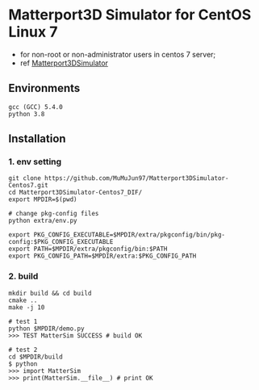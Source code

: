 # Matterport3D Simulator for CentOS Linux 7 
- for non-root or non-administrator users in centos 7 server; 
- ref [Matterport3DSimulator](https://github.com/peteanderson80/Matterport3DSimulator)

## Environments
```shell
gcc (GCC) 5.4.0
python 3.8
```

## Installation

### 1. env setting
```shell
git clone https://github.com/MuMuJun97/Matterport3DSimulator-Centos7.git
cd Matterport3DSimulator-Centos7_DIF/
export MPDIR=$(pwd)

# change pkg-config files
python extra/env.py

export PKG_CONFIG_EXECUTABLE=$MPDIR/extra/pkgconfig/bin/pkg-config:$PKG_CONFIG_EXECUTABLE
export PATH=$MPDIR/extra/pkgconfig/bin:$PATH
export PKG_CONFIG_PATH=$MPDIR/extra:$PKG_CONFIG_PATH
```

### 2. build
```shell
mkdir build && cd build
cmake ..
make -j 10

# test 1
python $MPDIR/demo.py 
>>> TEST MatterSim SUCCESS # build OK

# test 2
cd $MPDIR/build
$ python
>>> import MatterSim
>>> print(MatterSim.__file__) # print OK
```
